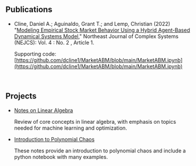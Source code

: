 ## Publications

- Cline, Daniel A.; Aguinaldo, Grant T.; and Lemp, Christian (2022) "[Modeling Empirical Stock Market Behavior Using a Hybrid Agent-Based Dynamical Systems Model](https://orb.binghamton.edu/nejcs/vol4/iss2/1/)," Northeast Journal of Complex Systems (NEJCS): Vol. 4 : No. 2 , Article 1.

  Supporting code: [https://github.com/dcline1/MarketABM/blob/main/MarketABM.ipynb](https://github.com/dcline1/MarketABM/blob/main/MarketABM.ipynb)

<br>


## Projects

- [Notes on Linear Algebra](https://github.com/dcline1/LinearAlgebra)

  Review of core concepts in linear algebra, with emphasis on topics needed for machine learning and optimization.


- [Introduction to Polynomial Chaos](https://github.com/dcline1/PolynomialChaos)

  These notes provide an introduction to polynomial chaos and include a python notebook with many examples.
 
  
  
 
<br>

<br>

<br>

<br>

<br>

<br>

<br>

<br>

<br>

<br>

